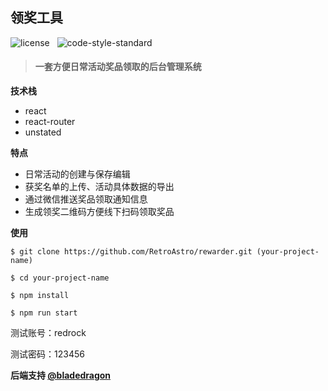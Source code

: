 ## 领奖工具

![license](https://img.shields.io/github/license/mashape/apistatus.svg?maxAge=2592000) &nbsp; ![code-style-standard](https://img.shields.io/badge/code%20style-standard-brightgreen.svg)

> #### 一套方便日常活动奖品领取的后台管理系统

**技术栈**

* react
* react-router
* unstated

**特点**

* 日常活动的创建与保存编辑
* 获奖名单的上传、活动具体数据的导出
* 通过微信推送奖品领取通知信息
* 生成领奖二维码方便线下扫码领取奖品

**使用** 

```
$ git clone https://github.com/RetroAstro/rewarder.git (your-project-name)

$ cd your-project-name

$ npm install 

$ npm run start
```

测试账号：redrock

测试密码：123456

**后端支持  [@bladedragon](https://github.com/bladedragon)**

